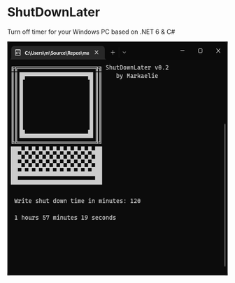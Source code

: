 # ShutDownLater

Turn off timer for your Windows PC based on .NET 6 & C#

<img width="565" height="533" src="https://raw.githubusercontent.com/markaelie/ShutDownLater/master/ShutDownLaterV2byMarkaelie.png">
